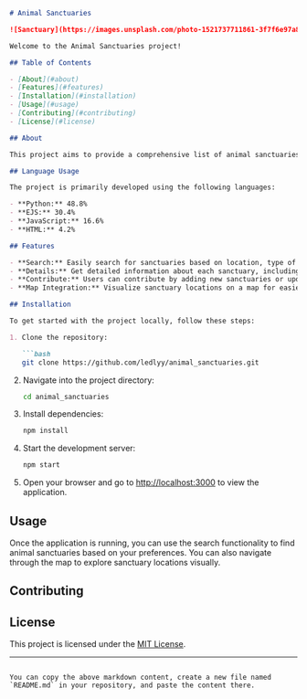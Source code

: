 
```markdown
# Animal Sanctuaries

![Sanctuary](https://images.unsplash.com/photo-1521737711861-3f7f6e97a893)

Welcome to the Animal Sanctuaries project!

## Table of Contents

- [About](#about)
- [Features](#features)
- [Installation](#installation)
- [Usage](#usage)
- [Contributing](#contributing)
- [License](#license)

## About

This project aims to provide a comprehensive list of animal sanctuaries around the world. All data in this project is randomly generated and not real. The creation of this data was facilitated using Python Faker.

## Language Usage

The project is primarily developed using the following languages:

- **Python:** 48.8%
- **EJS:** 30.4%
- **JavaScript:** 16.6%
- **HTML:** 4.2%

## Features

- **Search:** Easily search for sanctuaries based on location, type of animals, or other criteria.
- **Details:** Get detailed information about each sanctuary, including its mission, location, available facilities, and contact information.
- **Contribute:** Users can contribute by adding new sanctuaries or updating existing information to keep the database accurate and up-to-date.
- **Map Integration:** Visualize sanctuary locations on a map for easier navigation and planning.

## Installation

To get started with the project locally, follow these steps:

1. Clone the repository:

   ```bash
   git clone https://github.com/ledlyy/animal_sanctuaries.git
   ```

2. Navigate into the project directory:

   ```bash
   cd animal_sanctuaries
   ```

3. Install dependencies:

   ```bash
   npm install
   ```

4. Start the development server:

   ```bash
   npm start
   ```

5. Open your browser and go to [http://localhost:3000](http://localhost:3000) to view the application.

## Usage

Once the application is running, you can use the search functionality to find animal sanctuaries based on your preferences. You can also navigate through the map to explore sanctuary locations visually.


## Contributing


## License

This project is licensed under the [MIT License](LICENSE).

---

```

You can copy the above markdown content, create a new file named `README.md` in your repository, and paste the content there.
